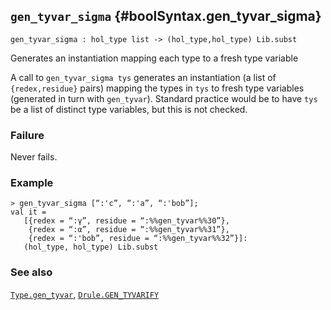 ## `gen_tyvar_sigma` {#boolSyntax.gen_tyvar_sigma}


```
gen_tyvar_sigma : hol_type list -> (hol_type,hol_type) Lib.subst
```



Generates an instantiation mapping each type to a fresh type variable


A call to `gen_tyvar_sigma tys` generates an instantiation (a list of
`{redex,residue}` pairs) mapping the types in `tys` to fresh type
variables (generated in turn with `gen_tyvar`). Standard practice
would be to have `tys` be a list of distinct type variables, but this
is not checked.

### Failure

Never fails.

### Example

    
    > gen_tyvar_sigma [“:'c”, “:'a”, “:'bob”];
    val it =
       [{redex = “:γ”, residue = “:%%gen_tyvar%%30”},
        {redex = “:α”, residue = “:%%gen_tyvar%%31”},
        {redex = “:'bob”, residue = “:%%gen_tyvar%%32”}]:
       (hol_type, hol_type) Lib.subst
    

### See also

[`Type.gen_tyvar`](#Type.gen_tyvar), [`Drule.GEN_TYVARIFY`](#Drule.GEN_TYVARIFY)

